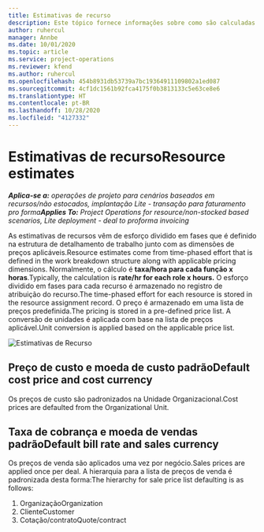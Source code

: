 ```yaml
---
title: Estimativas de recurso
description: Este tópico fornece informações sobre como são calculadas as estimativas de recursos no Project Operations.
author: ruhercul
manager: Annbe
ms.date: 10/01/2020
ms.topic: article
ms.service: project-operations
ms.reviewer: kfend
ms.author: ruhercul
ms.openlocfilehash: 454b8931db53739a7bc19364911109802a1ed087
ms.sourcegitcommit: 4cf1dc1561b92fca4175f0b3813133c5e63ce8e6
ms.translationtype: HT
ms.contentlocale: pt-BR
ms.lasthandoff: 10/28/2020
ms.locfileid: "4127332"
---
```

# <a name="resource-estimates"></a><span data-ttu-id="8ffec-103">Estimativas de recurso</span><span class="sxs-lookup"><span data-stu-id="8ffec-103">Resource estimates</span></span>

<span data-ttu-id="8ffec-104">_**Aplica-se a:** operações de projeto para cenários baseados em recursos/não estocados, implantação Lite - transação para faturamento pro forma_</span><span class="sxs-lookup"><span data-stu-id="8ffec-104">_**Applies To:** Project Operations for resource/non-stocked based scenarios, Lite deployment - deal to proforma invoicing_</span></span>

<span data-ttu-id="8ffec-105">As estimativas de recursos vêm de esforço dividido em fases que é definido na estrutura de detalhamento de trabalho junto com as dimensões de preços aplicáveis.</span><span class="sxs-lookup"><span data-stu-id="8ffec-105">Resource estimates come from time-phased effort that is defined in the work breakdown structure along with applicable pricing dimensions.</span></span> <span data-ttu-id="8ffec-106">Normalmente, o cálculo é **taxa/hora para cada função x horas**.</span><span class="sxs-lookup"><span data-stu-id="8ffec-106">Typically, the calculation is **rate/hr for each role x hours.**</span></span> <span data-ttu-id="8ffec-107">O esforço dividido em fases para cada recurso é armazenado no registro de atribuição do recurso.</span><span class="sxs-lookup"><span data-stu-id="8ffec-107">The time-phased effort for each resource is stored in the resource assignment record.</span></span> <span data-ttu-id="8ffec-108">O preço é armazenado em uma lista de preços predefinida.</span><span class="sxs-lookup"><span data-stu-id="8ffec-108">The pricing is stored in a pre-defined price list.</span></span> <span data-ttu-id="8ffec-109">A conversão de unidades é aplicada com base na lista de preços aplicável.</span><span class="sxs-lookup"><span data-stu-id="8ffec-109">Unit conversion is applied based on the applicable price list.</span></span>

![Estimativas de Recurso](./media/navigation12.png)

## <a name="default-cost-price-and-cost-currency"></a><span data-ttu-id="8ffec-111">Preço de custo e moeda de custo padrão</span><span class="sxs-lookup"><span data-stu-id="8ffec-111">Default cost price and cost currency</span></span>

<span data-ttu-id="8ffec-112">Os preços de custo são padronizados na Unidade Organizacional.</span><span class="sxs-lookup"><span data-stu-id="8ffec-112">Cost prices are defaulted from the Organizational Unit.</span></span>

## <a name="default-bill-rate-and-sales-currency"></a><span data-ttu-id="8ffec-113">Taxa de cobrança e moeda de vendas padrão</span><span class="sxs-lookup"><span data-stu-id="8ffec-113">Default bill rate and sales currency</span></span>

<span data-ttu-id="8ffec-114">Os preços de venda são aplicados uma vez por negócio.</span><span class="sxs-lookup"><span data-stu-id="8ffec-114">Sales prices are applied once per deal.</span></span> <span data-ttu-id="8ffec-115">A hierarquia para a lista de preços de venda é padronizada desta forma:</span><span class="sxs-lookup"><span data-stu-id="8ffec-115">The hierarchy for sale price list defaulting is as follows:</span></span>

1. <span data-ttu-id="8ffec-116">Organização</span><span class="sxs-lookup"><span data-stu-id="8ffec-116">Organization</span></span>
2. <span data-ttu-id="8ffec-117">Cliente</span><span class="sxs-lookup"><span data-stu-id="8ffec-117">Customer</span></span>
3. <span data-ttu-id="8ffec-118">Cotação/contrato</span><span class="sxs-lookup"><span data-stu-id="8ffec-118">Quote/contract</span></span>
